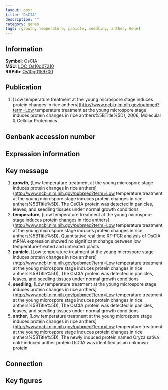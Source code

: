 ```yaml
---
layout: post
title: "OsCIA"
description: ""
category: genes
tags: [growth, temperature, panicle, seedling, anther, Gene]
---
```


## Information
__Symbol__: OsCIA  
__MSU__: [LOC_Os10g07210](http://rice.plantbiology.msu.edu/cgi-bin/ORF_infopage.cgi?orf=LOC_Os10g07210)  
__RAPdb__: [Os10g0159700](http://rapdb.dna.affrc.go.jp/viewer/gbrowse_details/irgsp1?name=Os10g0159700)  

## Publication
1. [Low temperature treatment at the young microspore stage induces protein changes in rice anthers](http://www.ncbi.nlm.nih.gov/pubmed?term=Low temperature treatment at the young microspore stage induces protein changes in rice anthers%5BTitle%5D), 2006, Molecular & Cellular Proteomics.

## Genbank accession number

## Expression information

## Key message
1. __growth__, [Low temperature treatment at the young microspore stage induces protein changes in rice anthers](http://www.ncbi.nlm.nih.gov/pubmed?term=Low temperature treatment at the young microspore stage induces protein changes in rice anthers%5BTitle%5D),  The OsCIA protein was detected in panicles, leaves, and seedling tissues under normal growth conditions
2. __temperature__, [Low temperature treatment at the young microspore stage induces protein changes in rice anthers](http://www.ncbi.nlm.nih.gov/pubmed?term=Low temperature treatment at the young microspore stage induces protein changes in rice anthers%5BTitle%5D),  Quantitative real time RT-PCR analysis of OsCIA mRNA expression showed no significant change between low temperature-treated and untreated plants
3. __panicle__, [Low temperature treatment at the young microspore stage induces protein changes in rice anthers](http://www.ncbi.nlm.nih.gov/pubmed?term=Low temperature treatment at the young microspore stage induces protein changes in rice anthers%5BTitle%5D),  The OsCIA protein was detected in panicles, leaves, and seedling tissues under normal growth conditions
4. __seedling__, [Low temperature treatment at the young microspore stage induces protein changes in rice anthers](http://www.ncbi.nlm.nih.gov/pubmed?term=Low temperature treatment at the young microspore stage induces protein changes in rice anthers%5BTitle%5D),  The OsCIA protein was detected in panicles, leaves, and seedling tissues under normal growth conditions
5. __anther__, [Low temperature treatment at the young microspore stage induces protein changes in rice anthers](http://www.ncbi.nlm.nih.gov/pubmed?term=Low temperature treatment at the young microspore stage induces protein changes in rice anthers%5BTitle%5D),  The newly induced protein named Oryza sativa cold-induced anther protein OsCIA was identified as an unknown protein

## Connection

## Key figures


